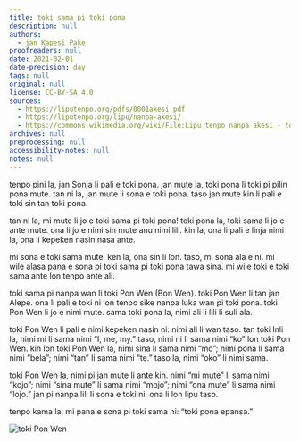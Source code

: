 ```yaml
---
title: toki sama pi toki pona
description: null
authors:
  - jan Kapesi Pake
proofreaders: null
date: 2021-02-01
date-precision: day
tags: null
original: null
license: CC-BY-SA 4.0
sources:
  - https://liputenpo.org/pdfs/0001akesi.pdf
  - https://liputenpo.org/lipu/nanpa-akesi/
  - https://commons.wikimedia.org/wiki/File:Lipu_tenpo_nanpa_akesi_-_toki_Pon_Wen.svg
archives: null
preprocessing: null
accessibility-notes: null
notes: null
---
```


tenpo pini la, jan Sonja li pali e toki pona. jan mute la, toki pona li toki pi pilin pona mute. tan ni la, jan mute li sona e toki pona. taso jan mute kin li pali e toki sin tan toki pona.

tan ni la, mi mute li jo e toki sama pi toki pona! toki pona la, toki sama li jo e ante mute. ona li jo e nimi sin mute anu nimi lili. kin la, ona li pali e linja nimi la, ona li kepeken nasin nasa ante.

mi sona e toki sama mute. ken la, ona sin li lon. taso, mi sona ala e ni. mi wile alasa pana e sona pi toki sama pi toki pona tawa sina. mi wile toki e toki sama ante lon tenpo ante ali.

toki sama pi nanpa wan li toki Pon Wen (Bon Wen). toki Pon Wen li tan jan Alepe. ona li pali e toki ni lon tenpo sike nanpa luka wan pi toki pona. toki Pon Wen li jo e nimi mute. sama toki pona la, nimi ali li lili li suli ala.

toki Pon Wen li pali e nimi kepeken nasin ni: nimi ali li wan taso. tan toki Inli la, nimi mi li sama nimi “I, me, my.” taso, nimi ni li sama nimi “ko” lon toki Pon Wen. kin lon toki Pon Wen la, nimi sina li sama nimi “mo”; nimi pona li sama nimi “bela”; nimi “tan” li sama nimi “te.” taso la, nimi “oko” li nimi sama.

toki Pon Wen la, nimi pi jan mute li ante kin. nimi “mi mute” li sama nimi “kojo”; nimi “sina mute” li sama nimi “mojo”; nimi “ona mute” li sama nimi “lojo.” jan pi nanpa lili li sona e toki ni. ona li lon lipu taso.

tenpo kama la, mi pana e sona pi toki sama ni: “toki pona epansa.”

![toki Pon Wen](https://upload.wikimedia.org/wikipedia/commons/a/a2/Lipu_tenpo_nanpa_akesi_-_toki_Pon_Wen.svg)
